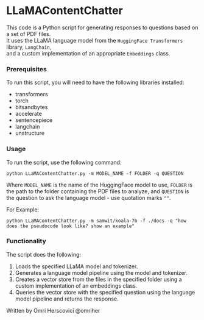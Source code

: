 # LLaMAContentChatter
This code is a Python script for generating responses to questions based on a set of PDF files.  
It uses the LLaMA language model from the `HuggingFace Transformers` library, `LangChain`,  
and a custom implementation of an appropriate `Embeddings` class.

### Prerequisites

To run this script, you will need to have the following libraries installed:

- transformers
- torch
- bitsandbytes
- accelerate
- sentencepiece
- langchain
- unstructure

### Usage

To run the script, use the following command:

```
python LLaMAContentChatter.py -m MODEL_NAME -f FOLDER -q QUESTION
```
Where `MODEL_NAME` is the name of the HuggingFace model to use, `FOLDER` is the path to the folder containing the PDF files to analyze, and `QUESTION` is the question to ask the language model - use quotation marks `""`.

For Example:
```
python LLaMAContentChatter.py -m samwit/koala-7b -f ./docs -q "how does the pseudocode look like? show an example"                      
```


### Functionality

The script does the following:

1. Loads the specified LLaMA model and tokenizer.
2. Generates a language model pipeline using the model and tokenizer.
3. Creates a vector store from the files in the specified folder using a custom implementation of an embeddings class.
4. Queries the vector store with the specified question using the language model pipeline and returns the response.


Written by Omri Herscovici @omriher
